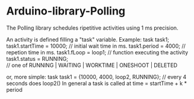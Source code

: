 # Arduino-library-Polling
The Polling library schedules ripetitive activities using 1 ms precision.

  An activity is defined filling a "task" variable. Example:
        task task1;
        task1.startTime = 10000;      // initial wait time in ms.
        task1.period    =  4000;      // repetion time in ms.
        task1.fLoop     = loop1;      // function executing the activity
        task1.status    = RUNNING;    
         // one of RUNNING | WAITING | WORKTIME | ONESHOOT | DELETED

  or, more simple:
        task task1		= {10000, 4000, loop2, RUNNING}; 
                            // every 4 seconds does loop2()
  In general a task is called at time = startTime + k * period
